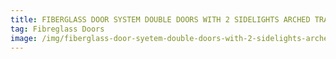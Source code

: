 ```yaml
---
title: FIBERGLASS DOOR SYSTEM DOUBLE DOORS WITH 2 SIDELIGHTS ARCHED TRANSOM
tag: Fibreglass Doors
image: /img/fiberglass-door-syetem-double-doors-with-2-sidelights-arched-transom.-dark-walnut-stain-with-custom-wrought-iron-e1501596112360.jpeg
---
```

